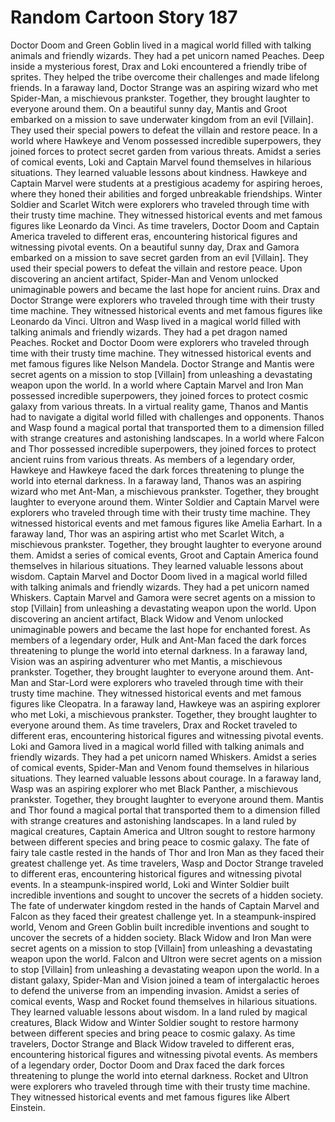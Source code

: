 # Random Cartoon Story 187

Doctor Doom and Green Goblin lived in a magical world filled with talking animals and friendly wizards. They had a pet unicorn named Peaches.
Deep inside a mysterious forest, Drax and Loki encountered a friendly tribe of sprites. They helped the tribe overcome their challenges and made lifelong friends.
In a faraway land, Doctor Strange was an aspiring wizard who met Spider-Man, a mischievous prankster. Together, they brought laughter to everyone around them.
On a beautiful sunny day, Mantis and Groot embarked on a mission to save underwater kingdom from an evil [Villain]. They used their special powers to defeat the villain and restore peace.
In a world where Hawkeye and Venom possessed incredible superpowers, they joined forces to protect secret garden from various threats.
Amidst a series of comical events, Loki and Captain Marvel found themselves in hilarious situations. They learned valuable lessons about kindness.
Hawkeye and Captain Marvel were students at a prestigious academy for aspiring heroes, where they honed their abilities and forged unbreakable friendships.
Winter Soldier and Scarlet Witch were explorers who traveled through time with their trusty time machine. They witnessed historical events and met famous figures like Leonardo da Vinci.
As time travelers, Doctor Doom and Captain America traveled to different eras, encountering historical figures and witnessing pivotal events.
On a beautiful sunny day, Drax and Gamora embarked on a mission to save secret garden from an evil [Villain]. They used their special powers to defeat the villain and restore peace.
Upon discovering an ancient artifact, Spider-Man and Venom unlocked unimaginable powers and became the last hope for ancient ruins.
Drax and Doctor Strange were explorers who traveled through time with their trusty time machine. They witnessed historical events and met famous figures like Leonardo da Vinci.
Ultron and Wasp lived in a magical world filled with talking animals and friendly wizards. They had a pet dragon named Peaches.
Rocket and Doctor Doom were explorers who traveled through time with their trusty time machine. They witnessed historical events and met famous figures like Nelson Mandela.
Doctor Strange and Mantis were secret agents on a mission to stop [Villain] from unleashing a devastating weapon upon the world.
In a world where Captain Marvel and Iron Man possessed incredible superpowers, they joined forces to protect cosmic galaxy from various threats.
In a virtual reality game, Thanos and Mantis had to navigate a digital world filled with challenges and opponents.
Thanos and Wasp found a magical portal that transported them to a dimension filled with strange creatures and astonishing landscapes.
In a world where Falcon and Thor possessed incredible superpowers, they joined forces to protect ancient ruins from various threats.
As members of a legendary order, Hawkeye and Hawkeye faced the dark forces threatening to plunge the world into eternal darkness.
In a faraway land, Thanos was an aspiring wizard who met Ant-Man, a mischievous prankster. Together, they brought laughter to everyone around them.
Winter Soldier and Captain Marvel were explorers who traveled through time with their trusty time machine. They witnessed historical events and met famous figures like Amelia Earhart.
In a faraway land, Thor was an aspiring artist who met Scarlet Witch, a mischievous prankster. Together, they brought laughter to everyone around them.
Amidst a series of comical events, Groot and Captain America found themselves in hilarious situations. They learned valuable lessons about wisdom.
Captain Marvel and Doctor Doom lived in a magical world filled with talking animals and friendly wizards. They had a pet unicorn named Whiskers.
Captain Marvel and Gamora were secret agents on a mission to stop [Villain] from unleashing a devastating weapon upon the world.
Upon discovering an ancient artifact, Black Widow and Venom unlocked unimaginable powers and became the last hope for enchanted forest.
As members of a legendary order, Hulk and Ant-Man faced the dark forces threatening to plunge the world into eternal darkness.
In a faraway land, Vision was an aspiring adventurer who met Mantis, a mischievous prankster. Together, they brought laughter to everyone around them.
Ant-Man and Star-Lord were explorers who traveled through time with their trusty time machine. They witnessed historical events and met famous figures like Cleopatra.
In a faraway land, Hawkeye was an aspiring explorer who met Loki, a mischievous prankster. Together, they brought laughter to everyone around them.
As time travelers, Drax and Rocket traveled to different eras, encountering historical figures and witnessing pivotal events.
Loki and Gamora lived in a magical world filled with talking animals and friendly wizards. They had a pet unicorn named Whiskers.
Amidst a series of comical events, Spider-Man and Venom found themselves in hilarious situations. They learned valuable lessons about courage.
In a faraway land, Wasp was an aspiring explorer who met Black Panther, a mischievous prankster. Together, they brought laughter to everyone around them.
Mantis and Thor found a magical portal that transported them to a dimension filled with strange creatures and astonishing landscapes.
In a land ruled by magical creatures, Captain America and Ultron sought to restore harmony between different species and bring peace to cosmic galaxy.
The fate of fairy tale castle rested in the hands of Thor and Iron Man as they faced their greatest challenge yet.
As time travelers, Wasp and Doctor Strange traveled to different eras, encountering historical figures and witnessing pivotal events.
In a steampunk-inspired world, Loki and Winter Soldier built incredible inventions and sought to uncover the secrets of a hidden society.
The fate of underwater kingdom rested in the hands of Captain Marvel and Falcon as they faced their greatest challenge yet.
In a steampunk-inspired world, Venom and Green Goblin built incredible inventions and sought to uncover the secrets of a hidden society.
Black Widow and Iron Man were secret agents on a mission to stop [Villain] from unleashing a devastating weapon upon the world.
Falcon and Ultron were secret agents on a mission to stop [Villain] from unleashing a devastating weapon upon the world.
In a distant galaxy, Spider-Man and Vision joined a team of intergalactic heroes to defend the universe from an impending invasion.
Amidst a series of comical events, Wasp and Rocket found themselves in hilarious situations. They learned valuable lessons about wisdom.
In a land ruled by magical creatures, Black Widow and Winter Soldier sought to restore harmony between different species and bring peace to cosmic galaxy.
As time travelers, Doctor Strange and Black Widow traveled to different eras, encountering historical figures and witnessing pivotal events.
As members of a legendary order, Doctor Doom and Drax faced the dark forces threatening to plunge the world into eternal darkness.
Rocket and Ultron were explorers who traveled through time with their trusty time machine. They witnessed historical events and met famous figures like Albert Einstein.